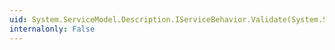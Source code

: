```yaml
---
uid: System.ServiceModel.Description.IServiceBehavior.Validate(System.ServiceModel.Description.ServiceDescription,System.ServiceModel.ServiceHostBase)
internalonly: False
---
```

